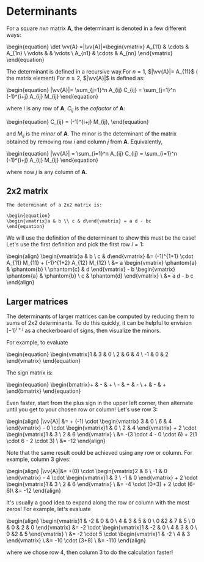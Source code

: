 # Determinants

For a square *n*x*n* matrix **A**, the determinant is denoted in a few different
ways:

\begin{equation}
\det \vv{A} =|\vv{A}|=\begin{vmatrix}
A_{11} & \cdots & A_{1n} \\
\vdots &     & \vdots \\
A_{n1} & \cdots & A_{nn}
\end{vmatrix}
\end{equation}

The determinant is defined in a recursive way.For  $n=1$, $|\vv{A}|= A_{11}$
 ( the matrix element)
For $n \ge 2$, $|\vv{A}|$ is defined as:

\begin{equation}
|\vv{A}|= \sum_{j=1}^n A_{ij} C_{ij} = \sum_{j=1}^n (-1)^{i+j} A_{ij} M_{ij}
\end{equation}

where *i* is any row of **A**, $C_{ij}$ is the *cofactor* of **A**:

\begin{equation}
C_{ij} = (-1)^{i+j} M_{ij},
\end{equation}

and $M_{ij}$ is the *minor* of **A**. The minor is the determinant of the matrix
obtained by removing row *i* and column *j* from **A**. Equivalently,

\begin{equation}
|\vv{A}| = \sum_{i=1}^n A_{ij} C_{ij} = \sum_{i=1}^n (-1)^{i+j} A_{ij} M_{ij}
\end{equation}

where now *j* is any column of **A**.

## 2x2 matrix

```{topic} 2x2 determinant
The determinant of a 2x2 matrix is:

\begin{equation}
\begin{vmatrix}a & b \\ c & d\end{vmatrix} = a d - bc
\end{equation}
```

We will use the definition of the determinant to show this must be the case!
Let's use the first definition and pick the first row $i=1$:

\begin{align}
\begin{vmatrix}a & b \\ c & d\end{vmatrix}
&= (-1)^{1+1} \cdot A_{11} M_{11} + (-1)^{1+2} A_{12} M_{12} \\
&= a \begin{vmatrix} \phantom{a} & \phantom{b} \\ \phantom{c} & d \end{vmatrix} -
 b \begin{vmatrix} \phantom{a} & \phantom{b} \\ c & \phantom{d} \end{vmatrix} \\
&= a d - b c
\end{align}

## Larger matrices

The determinants of larger matrices can be computed by reducing them to sums
of 2x2 determinants. To do this quickly, it can be helpful to envision
$(-1)^{i+j}$ as a checkerboard of signs, then visualize the minors.

For example, to evaluate

\begin{equation}
\begin{vmatrix}1 & 3 & 0 \\ 2 & 6 & 4 \\ -1 & 0 & 2 \end{vmatrix}
\end{equation}

The sign matrix is:

\begin{equation}
\begin{bmatrix}+ & - & + \\ - & + & - \\ + & - & + \end{bmatrix}
\end{equation}

Even faster, start from the plus sign in the upper left corner, then alternate
until you get to your chosen row or column! Let's use row 3:

\begin{align}
|\vv{A}| &= + (-1) \cdot \begin{vmatrix} 3 & 0 \\ 6 & 4 \end{vmatrix} -
 0 \cdot \begin{vmatrix}1 & 0 \\ 2 & 4 \end{vmatrix} +
 2 \cdot \begin{vmatrix}1 & 3 \\ 2 & 6 \end{vmatrix} \\
 &= -(3 \cdot 4 - 0 \cdot 6) + 2(1 \cdot 6 - 2 \cdot 3) \\
 &= -12
\end{align}

Note that the same result could be achieved using any row or column. For
example, column 3 gives:

\begin{align}
|\vv{A}|&= +(0) \cdot \begin{vmatrix}2 & 6 \\ -1 & 0 \end{vmatrix} -
  4 \cdot \begin{vmatrix}1 & 3 \\ -1 & 0 \end{vmatrix} +
  2 \cdot \begin{vmatrix}1 & 3 \\ 2 & 6 \end{vmatrix} \\
  &= -4 \cdot (0+3) + 2 \cdot (6-6)\\
  &= -12
\end{align}

It's usually a good idea to expand along the row or column with the most zeros!
For example, let's evaluate

\begin{align}
\begin{vmatrix}1 & -2 & 0 & 0 \\ 4 & 3 & 5 & 0 \\ 0 &2 & 7 & 5 \\ 0 & 0 & 2 & 0 \end{vmatrix}
&= -2 \cdot \begin{vmatrix}1 & -2 & 0 \\ 4 & 3 & 0 \\ 0 &2 & 5 \end{vmatrix} \\
&= -2 \cdot 5 \cdot \begin{vmatrix}1 & -2 \\ 4 & 3 \end{vmatrix} \\
&= -10 \cdot (3+8) \\
&= -110
\end{align}

where we chose row 4, then column 3 to do the calculation faster!
